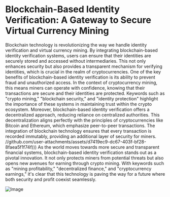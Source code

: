 # Blockchain-Based Identity Verification: A Gateway to Secure Virtual Currency Mining
Blockchain technology is revolutionizing the way we handle identity verification and virtual currency mining. By integrating blockchain-based identity verification systems, users can ensure that their identities are securely stored and accessed without intermediaries. This not only enhances security but also provides a transparent mechanism for verifying identities, which is crucial in the realm of cryptocurrencies.
One of the key benefits of blockchain-based identity verification is its ability to prevent fraud and unauthorized access. In the context of cryptocurrency mining, this means miners can operate with confidence, knowing that their transactions are secure and their identities are protected. Keywords such as "crypto mining," "blockchain security," and "identity protection" highlight the importance of these systems in maintaining trust within the crypto ecosystem.
Moreover, blockchain-based identity verification offers a decentralized approach, reducing reliance on centralized authorities. This decentralization aligns perfectly with the principles of cryptocurrencies like Bitcoin and Ethereum, which emphasize peer-to-peer transactions. The integration of blockchain technology ensures that every transaction is recorded immutably, providing an additional layer of security for miners.
 //github.com/user-attachments/assets/d7419ec9-dc67-403f-bf28-8faea5f1f74f)))
As the world moves towards more secure and transparent financial systems, blockchain-based identity verification stands out as a pivotal innovation. It not only protects miners from potential threats but also opens new avenues for earning through crypto mining. With keywords such as "mining profitability," "decentralized finance," and "cryptocurrency earnings," it's clear that this technology is paving the way for a future where both security and profit coexist seamlessly.

![Image](https://github.com/user-attachments/assets/d7419ec9-dc67-403f-bf28-8faea5f1f74f)
